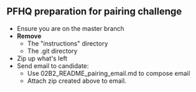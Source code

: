 ## PFHQ preparation for pairing challenge

* Ensure you are on the master branch
* **Remove** 
    * The "instructions" directory 
    * The .git directory 
* Zip up what's left 
* Send email to candidate:
    * Use 02B2_README_pairing_email.md to compose email
    * Attach zip created above to email. 
